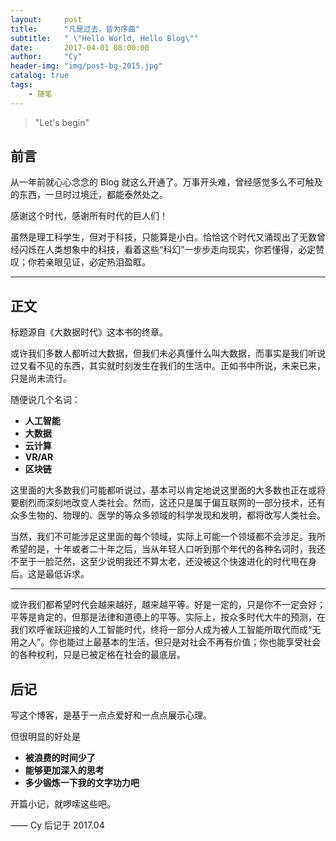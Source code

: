 ```yaml
---
layout:     post
title:      "凡是过去，皆为序曲"
subtitle:   " \"Hello World, Hello Blog\""
date:       2017-04-01 08:00:00
author:     "Cy"
header-img: "img/post-bg-2015.jpg"
catalog: true
tags:
    - 随笔
---
```


>"Let's begin"


## 前言

从一年前就心心念念的 Blog 就这么开通了。万事开头难，曾经感觉多么不可触及的东西，一旦时过境迁，都能泰然处之。

感谢这个时代，感谢所有时代的巨人们！

虽然是理工科学生，但对于科技，只能算是小白。恰恰这个时代又涌现出了无数曾经闪烁在人类想象中的科技，看着这些“科幻”一步步走向现实，你若懂得，必定赞叹；你若亲眼见证，必定热泪盈眶。

---

## 正文

标题源自《大数据时代》这本书的终章。  

或许我们多数人都听过大数据，但我们未必真懂什么叫大数据，而事实是我们听说过又看不见的东西，其实就时刻发生在我们的生活中。正如书中所说，未来已来，只是尚未流行。

随便说几个名词：

* **人工智能**
* **大数据**
* **云计算**
* **VR/AR**
* **区块链**

这里面的大多数我们可能都听说过，基本可以肯定地说这里面的大多数也正在或将要剧烈而深刻地改变人类社会。然而，这还只是属于偏互联网的一部分技术，还有众多生物的、物理的、医学的等众多领域的科学发现和发明，都将改写人类社会。

当然，我们不可能涉足这里面的每个领域，实际上可能一个领域都不会涉足。我所希望的是，十年或者二十年之后，当从年轻人口听到那个年代的各种名词时，我还不至于一脸茫然，这至少说明我还不算太老，还没被这个快速进化的时代甩在身后。这是最低诉求。

---

或许我们都希望时代会越来越好，越来越平等。好是一定的，只是你不一定会好；平等是肯定的，但那是法律和道德上的平等。实际上，按众多时代大牛的预测，在我们欢呼雀跃迎接的人工智能时代，终将一部分人成为被人工智能所取代而成“无用之人”。你也能过上最基本的生活，但只是对社会不再有价值；你也能享受社会的各种权利，只是已被定格在社会的最底层。

## 后记

写这个博客，是基于一点点爱好和一点点展示心理。

但很明显的好处是

* **被浪费的时间少了**
* **能够更加深入的思考**
* **多少锻炼一下我的文字功力吧**

开篇小记，就啰嗦这些吧。

—— Cy 后记于 2017.04


